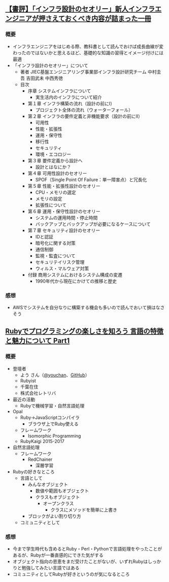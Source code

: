 ## [【書評】「インフラ設計のセオリー」新人インフラエンジニアが押さえておくべき内容が詰まった一冊](https://dev.classmethod.jp/etc/infra_design_theory/)
### 概要
- インフラエンジニアをはじめる際、教科書として読んでおけば成長曲線が変わったのではないかと思えるほど、基礎的な知識の習得とイメージ付けには最適
- 「インフラ設計のセオリー」について
  - 著者 JIEC基盤エンジニアリング事業部インフラ設計研究チーム 中村圭吾 吉田武未 中西秀徳
  - 目次
    - 序章 システムインフラについて
      - 実生活内のインフラについて紹介
    - 第１章 インフラ構築の流れ（設計の前にⅠ）
      - プロジェクト全体の流れ（ウォーターフォール）
    - 第２章 インフラの要件定義と非機能要求（設計の前にⅡ）
      - 可用性
      - 性能・拡張性
      - 運用・保守性
      - 移行性
      - セキュリティ
      - 環境・エコロジー
    - 第３章 要件定義から設計へ
      - 設計とはなにか？
    - 第４章 可用性設計のセオリー
      - SPOF（Single Point Of Failure：単一障害点）と冗長化
    - 第５章 性能・拡張性設計のセオリー
      - CPU・メモリの選定
      - メモリの設定
      - 拡張性について
    - 第６章 運用・保守性設計のセオリー
      - システムの運用時間・停止時間
      - バックアップとバックアップが必要になるケースについて
    - 第７章 セキュリティ設計のセオリー
      - IDと認証
      - 暗号化に関する対策
      - 通信制御
      - 監視・監査について
      - セキュリテイリスク管理
      - ウィルス・マルウェア対策
    - 付録 商用システムにおけるシステム構成の変遷
      - 1990年代から現在にかけての推移と歴史

### 感想
- AWSでシステムを自分なりに構築する機会も多いので読んでおいて損はなさそう


## [Rubyでプログラミングの楽しさを知ろう 言語の特徴と魅力について Part1](https://logmi.jp/tech/articles/321629)
### 概要
- 登壇者
  - よう さん（[@youchan](https://twitter.com/youchan)、[GitHub](https://github.com/youchan)）
  - Rubyist
  - 千葉在住
  - 株式会社レトリバ
- 最近の活動
  - Rubyで機械学習・自然言語処理
- Opal
  - Ruby→JavaScriptコンパイラ
    - ブラウザ上でRuby使える
  - フレームワーク
    - Isomorphic Programming
  - RubyKaigi 2015-2017
- 自然言語処理
  - フレームワーク
    - RedChainer
      - 深層学習
- Rubyの好きなところ
  - 言語として
    - みんなオブジェクト
      - 数値や範囲もオブジェクト
      - クラスもオブジェクト
        - オープンクラス
          - クラスにメソッドを簡単に上書き
    - ブロックがよい割り切り方
  - コミュニティとして

### 感想
- 今まで学生時代も含めるとRuby・Perl・Pythonで言語処理をやったことがあるが、Rubyが一番直感的にできた気がする
- オブジェクト指向の恩恵をまだ受けたことがないが、いずれRubyはしっかりと勉強してみたい言語ではある
- コミュニティとしてRubyが好きというのが気になるところ
